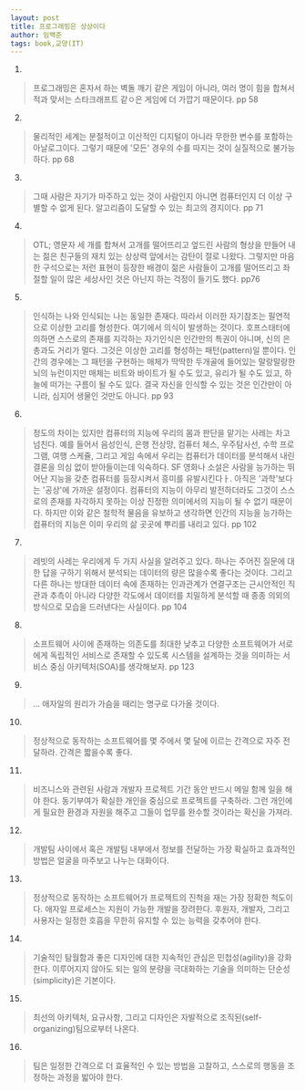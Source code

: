 ```yaml
---
layout: post
title: 프로그래밍은 상상이다
author: 임백준
tags: book,교양(IT)
---
```


1. 
> 프로그래밍은 혼자서 하는 벽돌 깨기 같은 게임이 아니라, 여러 명이 힘을 합쳐서 적과 맞서는 스타크래프트 같ㅇ은 게임에 더 가깝기 때문이다. pp 58

2. 
> 물리적인 세계는 분절적이고 이산적인 디지털이 아니라 무한한 변수를 포함하는 아날로그이다. 그렇기 때문에 '모든' 경우의 수를 따지는 것이 실질적으로 불가능하다. pp 68

3. 
> 그때 사람은 자기가 마주하고 있는 것이 사람인지 아니면 컴퓨터인지 더 이상 구별할 수 없게 된다. 알고리즘이 도달할 수 있는 최고의 경지이다. pp 71

4. 
> OTL; 영문자 세 개를 합쳐서 고개를 떨어뜨리고 엎드린 사람의 형상을 만들어 내는 젊은 친구들의 재치 있는 상상력 앞에서는 감탄이 절로 나왔다. 그렇지만 마음 한 구석으로는 저런 표현이 등장한 배경이 젊은 사람들이 고개를 떨어뜨리고 좌절할 일이 많은 세상사인 것은 아닌지 하는 걱정이 들기도 했다. pp76

5. 
> 인식하는 나와 인식되는 나는 동일한 존재다. 따라서 이러한 자기참조는 필연적으로 이상한 고리를 형성한다. 여기에서 의식이 발생하는 것이다. 호프스태터에 의하면 스스로의 존재를 지각하는 자기인식은 인간만의 특권이 아니며, 신의 은총과도 거리가 멀다. 그것은 이상한 고리를 형성하는 패턴(pattern)일 뿐이다. 인간의 경우에는 그 패턴을 구현하는 매체가 딱딱한 두개골에 들어있는 말랑말랑한 뇌의 뉴런이지만 매체는 비트와 바이트가 될 수도 있고, 유리가 될 수도 있고, 하늘에 떠가는 구름이 될 수도 있다. 결국 자신을 인식할 수 있는 것은 인간만이 아니라, 심지어 생물인 것만도 아니다. pp 93

6. 
> 정도의 차이는 있지만 컴퓨터의 지능에 우리의 몸과 판단을 맡기는 사레는 차고 넘친다. 예를 들어서 음성인식, 은행 전상망, 컴퓨터 체스, 우주탐사선, 수학 프로그램, 여행 스케쥴, 그리고 게임 속에서 우리는 컴퓨터가 데이터를 분석해서 내린 결론을 의심 없이 받아들이는데 익숙하다. SF 영화나 소설은 사람을 능가하는 뛰어난 지능을 갖춘 컴퓨터를 등장시켜서 흥미를 유발시킨다ㅏ. 아직은 '과학'보다는 '공상'에 가까운 설정이다. 컴퓨터의 지능이 아무리 발전하더라도 그것이 스스로의 존재를 자각하지 못하는 이상 진정한 의미에서의 지능이 될 수 없기 때문이다. 하지만 이와 같은 철학적 물음을 유보하고 생각하면 인간의 지능을 능가하는 컴퓨터의 지능은 이미 우리의 삶 곳곳에 뿌리를 내리고 있다. pp 102

7. 
> 레빗의 사레는 우리에게 두 가지 사실을 알려주고 있다. 하나는 주어진 질문에 대한 답을 구하기 위해서 분석되는 데이터의 량은 많을수록 좋다는 것이다. 그리고 다른 하나는 방대한 데이터 속에 존재하는 인과관계가 연결구조는 근시안적인 직관과 추측이 아니라 다양한 각도에서 데이터를 치밀하게 분석할 때 종종 의외의 방식으로 모습을 드러낸다는 사실이다. pp 104

8. 
> 소프트웨어 사이에 존재하는 의존도를 최대한 낮추고 다양한 소프트웨어가 서로에게 독립적인 서비스로 존재할 수 있도록 시스템을 설계하는 것을 의미하는 서비스 중심 아키텍처(SOA)를 생각해보자. pp 123

9. 
> ... 애자일의 원리가 가슴을 때리는 명구로 다가올 것이다.

10. 
> 정상적으로 동작하는 소프트웨어를 몇 주에서 몇 달에 이르는 간격으로 자주 전달하라. 간격은 짧을수록 좋다.

11. 
> 비즈니스와 관련된 사람과 개발자 프로젝트 기간 동안 반드시 메일 함께 일을 해야 한다.
동기부여가 확실한 개인을 중심으로 프로젝트를 구축하라. 그런 개인에게 필요한 환경과 자원을 해주고 그들이 업무를 완수할 것이라는 확신을 가져라.

12. 
> 개발팀 사이에서 혹은 개발팀 내부에서 정보를 전달하는 가장 확실하고 효과적인 방법은 얼굴을 마주보고 나누는 대화이다.

13. 
> 정상적으로 동작하는 소프트웨어가 프로젝트의 진척을 재는 가장 정확한 척도이다.
애자일 프로세스는 지원이 가능한 개발을 장려한다. 후원자, 개발자, 그리고 사용자는 일정한 호흡을 무한히 유지할 수 있는 능력을 갖추어야 한다.

14. 
> 기술적인 탐월함과 좋은 디자인에 대한 지속적인 관심은 민첩성(agility)을 강화한다.
이루어지지 않아도 되는 일의 분량을 극대화하는 기술을 의미하는 단순성(simplicity)은 기본이다.

15. 
> 최선의 아키텍처, 요규사항, 그리고 디자인은 자발적으로 조직된(self-organizing)팀으로부터 나온다.

16. 
> 팀은 일정한 간격으로 더 효율적인 수 있는 방법을 고찰하고, 스스로의 행동을 조정하는 과정을 밟아야 한다.